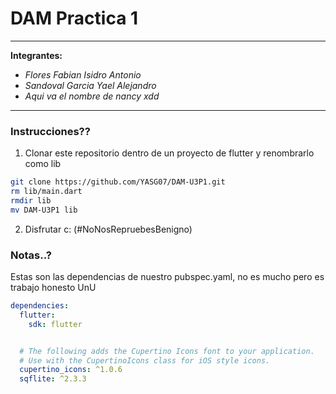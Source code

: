 # DAM Practica 1
---


**Integrantes:**
- *Flores Fabian Isidro Antonio*
- *Sandoval Garcia Yael Alejandro*
- *Aqui va el nombre de nancy xdd*


---

### Instrucciones??

1. Clonar este repositorio dentro de un proyecto de flutter y renombrarlo como lib

```bash
git clone https://github.com/YASG07/DAM-U3P1.git
rm lib/main.dart
rmdir lib
mv DAM-U3P1 lib
```

2. Disfrutar c: (#NoNosRepruebesBenigno)


### Notas..?

Estas son las dependencias de nuestro pubspec.yaml, no es mucho pero es trabajo honesto UnU

```yaml
dependencies:
  flutter:
    sdk: flutter


  # The following adds the Cupertino Icons font to your application.
  # Use with the CupertinoIcons class for iOS style icons.
  cupertino_icons: ^1.0.6
  sqflite: ^2.3.3
```
